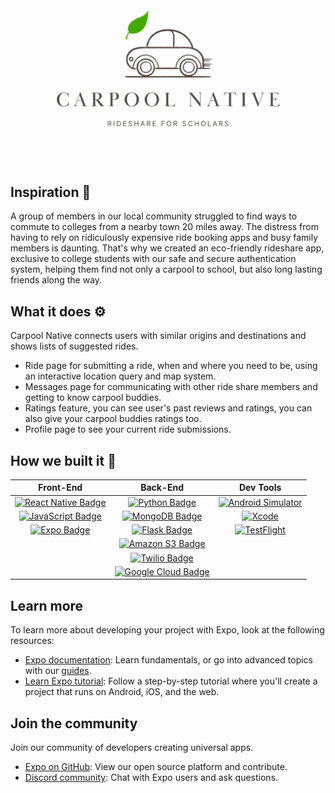 ![logo banner](assets/images/carpool-native-banner.png)

## Inspiration 🌟
A group of members in our local community struggled to find ways to commute to colleges from a nearby town 20 miles away. The distress from having to rely on ridiculously expensive ride booking apps and busy family members is daunting. That's why we created an eco-friendly rideshare app, exclusive to college students with our safe and secure authentication system, helping them find not only a carpool to school, but also long lasting friends along the way.

## What it does ⚙️
Carpool Native connects users with similar origins and destinations and shows lists of suggested rides. 
- Ride page for submitting a ride, when and where you need to be, using an interactive location query and map system.
- Messages page for communicating with other ride share members and getting to know carpool buddies.
- Ratings feature, you can see user's past reviews and ratings, you can also give your carpool buddies ratings too. 
- Profile page to see your current ride submissions.

## How we built it 🔨
| Front-End | Back-End | Dev Tools |
| :---: | :---: | :---: |
| [![React Native Badge][React Native Badge]](https://reactnative.dev/) | [![Python Badge][Python Badge]](https://www.python.org/) | [![Android Simulator](https://img.shields.io/badge/Android%20Simulator-3DDC84?style=for-the-badge&logo=android&logoColor=white)](https://developer.android.com/studio/run/emulator) |
| [![JavaScript Badge][JavaScript Badge]](https://developer.mozilla.org/en-US/docs/Web/JavaScript) | [![MongoDB Badge][MongoDB Badge]](https://www.mongodb.com/) | [![Xcode](https://img.shields.io/badge/Xcode-1575F9?style=for-the-badge&logo=xcode&logoColor=white)](https://developer.apple.com/xcode/) |
| [![Expo Badge][Expo Badge]](https://expo.dev/) | [![Flask Badge][Flask Badge]](https://flask.palletsprojects.com/) | [![TestFlight](https://img.shields.io/badge/TestFlight-00A3E0?style=for-the-badge&logo=apple&logoColor=white)](https://developer.apple.com/testflight/) |
| | [![Amazon S3 Badge][Amazon S3 Badge]](https://aws.amazon.com/s3/) | |
| | [![Twilio Badge][Twilio Badge]](https://www.twilio.com/) | |
| | [![Google Cloud Badge][Google Cloud Badge]](https://cloud.google.com/) | |

## Learn more

To learn more about developing your project with Expo, look at the following resources:

- [Expo documentation](https://docs.expo.dev/): Learn fundamentals, or go into advanced topics with our [guides](https://docs.expo.dev/guides).
- [Learn Expo tutorial](https://docs.expo.dev/tutorial/introduction/): Follow a step-by-step tutorial where you'll create a project that runs on Android, iOS, and the web.

## Join the community

Join our community of developers creating universal apps.

- [Expo on GitHub](https://github.com/expo/expo): View our open source platform and contribute.
- [Discord community](https://chat.expo.dev): Chat with Expo users and ask questions.

<!-- Badges for Technologies -->
[React Native Badge]: https://img.shields.io/badge/React%20Native-61DAFB?style=for-the-badge&logo=react&logoColor=black
[JavaScript Badge]: https://img.shields.io/badge/JavaScript-F7DF1E?style=for-the-badge&logo=javascript&logoColor=black
[Expo Badge]: https://img.shields.io/badge/Expo-1B1F23?style=for-the-badge&logo=expo&logoColor=white
[Python Badge]: https://img.shields.io/badge/Python-3776AB?style=for-the-badge&logo=python&logoColor=white
[MongoDB Badge]: https://img.shields.io/badge/MongoDB-47A248?style=for-the-badge&logo=mongodb&logoColor=white
[Flask Badge]: https://img.shields.io/badge/Flask-000000?style=for-the-badge&logo=flask&logoColor=white
[Amazon S3 Badge]: https://img.shields.io/badge/Amazon%20S3-569A31?style=for-the-badge&logo=amazonaws&logoColor=white
[Twilio Badge]: https://img.shields.io/badge/Twilio-EA4E3D?style=for-the-badge&logo=twilio&logoColor=white
[Google Cloud Badge]: https://img.shields.io/badge/Google%20Cloud-4285F4?style=for-the-badge&logo=googlecloud&logoColor=white
